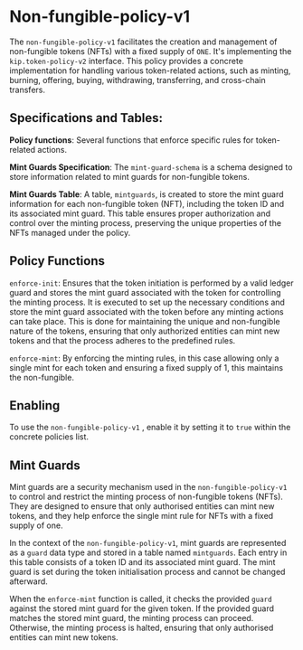 # Non-fungible-policy-v1
  

The `non-fungible-policy-v1` facilitates the creation and management of non-fungible tokens (NFTs) with a fixed supply of `ONE`. It's implementing the `kip.token-policy-v2` interface. This policy provides a concrete implementation for handling various token-related actions, such as minting, burning, offering, buying, withdrawing, transferring, and cross-chain transfers.


## Specifications and Tables:
 
  
**Policy functions**: Several functions that enforce specific rules for token-related actions.
  
**Mint Guards Specification**: The `mint-guard-schema` is a schema designed to store information related to mint guards for non-fungible tokens.
 
**Mint Guards Table**: A table, `mintguards`, is created to store the mint guard information for each non-fungible token (NFT), including the token ID and its associated mint guard. This table ensures proper authorization and control over the minting process, preserving the unique properties of the NFTs managed under the policy.

  

## Policy Functions
 
`enforce-init`: Ensures that the token initiation is performed by a valid ledger guard and stores the mint guard associated with the token for controlling the minting process. It is executed to set up the necessary conditions and store the mint guard associated with the token before any minting actions can take place. This  is done for maintaining the unique and non-fungible nature of the tokens, ensuring that only authorized entities can mint new tokens and that the process adheres to the predefined rules. 


`enforce-mint`: By enforcing the minting rules, in this case allowing only a single mint for each token and ensuring a fixed supply of 1, this maintains the non-fungible. 




## Enabling

To use the `non-fungible-policy-v1` , enable it by setting it to `true` within the concrete policies list.


## Mint Guards

Mint guards are a security mechanism used in the `non-fungible-policy-v1` to control and restrict the minting process of non-fungible tokens (NFTs). They are designed to ensure that only authorised entities can mint new tokens, and they help enforce the single mint rule for NFTs with a fixed supply of one.
  
In the context of the `non-fungible-policy-v1`, mint guards are represented as a `guard` data type and stored in a table named `mintguards`. Each entry in this table consists of a token ID and its associated mint guard. The mint guard is set during the token initialisation process and cannot be changed afterward.

When the `enforce-mint` function is called, it checks the provided `guard` against the stored mint guard for the given token. If the provided guard matches the stored mint guard, the minting process can proceed. Otherwise, the minting process is halted, ensuring that only authorised entities can mint new tokens.